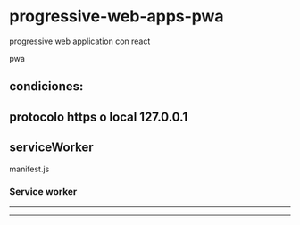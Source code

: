 # progressive-web-apps-pwa
progressive web application con react


pwa

condiciones:
-- 
protocolo https o local 127.0.0.1 
-- 
serviceWorker
-- 
manifest.js


### Service worker 

----
----